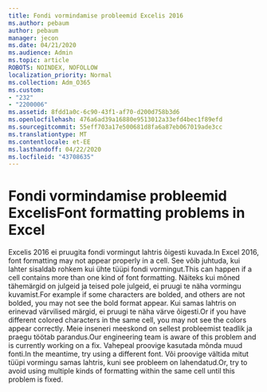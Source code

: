 ```yaml
---
title: Fondi vormindamise probleemid Excelis 2016
ms.author: pebaum
author: pebaum
manager: jecon
ms.date: 04/21/2020
ms.audience: Admin
ms.topic: article
ROBOTS: NOINDEX, NOFOLLOW
localization_priority: Normal
ms.collection: Adm_O365
ms.custom:
- "232"
- "2200006"
ms.assetid: 8fdd1a0c-6c90-43f1-af70-d200d758b3d6
ms.openlocfilehash: 476a6ad39a16880e9513012a33efd4bec1f89efd
ms.sourcegitcommit: 55eff703a17e500681d8fa6a87eb067019ade3cc
ms.translationtype: MT
ms.contentlocale: et-EE
ms.lasthandoff: 04/22/2020
ms.locfileid: "43708635"
---
```

# <a name="font-formatting-problems-in-excel"></a><span data-ttu-id="0d1e6-102">Fondi vormindamise probleemid Excelis</span><span class="sxs-lookup"><span data-stu-id="0d1e6-102">Font formatting problems in Excel</span></span>

<span data-ttu-id="0d1e6-103">Excelis 2016 ei pruugita fondi vormingut lahtris õigesti kuvada.</span><span class="sxs-lookup"><span data-stu-id="0d1e6-103">In Excel 2016, font formatting may not appear properly in a cell.</span></span> <span data-ttu-id="0d1e6-104">See võib juhtuda, kui lahter sisaldab rohkem kui ühte tüüpi fondi vormingut.</span><span class="sxs-lookup"><span data-stu-id="0d1e6-104">This can happen if a cell contains more than one kind of font formatting.</span></span> <span data-ttu-id="0d1e6-105">Näiteks kui mõned tähemärgid on julgeid ja teised pole julgeid, ei pruugi te näha vormingu kuvamist.</span><span class="sxs-lookup"><span data-stu-id="0d1e6-105">For example if some characters are bolded, and others are not bolded, you may not see the bold format appear.</span></span> <span data-ttu-id="0d1e6-106">Kui samas lahtris on erinevad värvilised märgid, ei pruugi te näha värve õigesti.</span><span class="sxs-lookup"><span data-stu-id="0d1e6-106">Or if you have different colored characters in the same cell, you may not see the colors appear correctly.</span></span> <span data-ttu-id="0d1e6-107">Meie inseneri meeskond on sellest probleemist teadlik ja praegu töötab parandus.</span><span class="sxs-lookup"><span data-stu-id="0d1e6-107">Our engineering team is aware of this problem and is currently working on a fix.</span></span> <span data-ttu-id="0d1e6-108">Vahepeal proovige kasutada mõnda muud fonti.</span><span class="sxs-lookup"><span data-stu-id="0d1e6-108">In the meantime, try using a different font.</span></span> <span data-ttu-id="0d1e6-109">Või proovige vältida mitut tüüpi vormingu samas lahtris, kuni see probleem on lahendatud.</span><span class="sxs-lookup"><span data-stu-id="0d1e6-109">Or, try to avoid using multiple kinds of formatting within the same cell until this problem is fixed.</span></span>
  